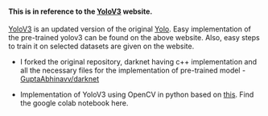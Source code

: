 #### This is in reference to the [YoloV3](https://pjreddie.com/darknet/yolo/) website.

[YoloV3](YOLOv3.pdf) is an updated version of the original [Yolo](YOLO.pdf).
Easy implementation of the pre-trained yolov3 can be  found on the above website. Also, easy steps to train it on selected datasets are given on the website. 

- I forked the original repository, darknet having c++ implementation and all the necessary files for the implementation of pre-trained model - [GuptaAbhinavv/darknet](https://github.com/GuptaAbhinavv/darknet)

- Implementation of YoloV3 using OpenCV in python based on [this](https://www.learnopencv.com/deep-learning-based-object-detection-using-yolov3-with-opencv-python-c/). Find the google colab notebook here.
